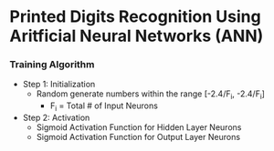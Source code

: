 # Printed Digits Recognition Using Aritficial Neural Networks (ANN)

### Training Algorithm
- Step 1: Initialization
    - Random generate numbers within the range [-2.4/F<sub>i</sub>, -2.4/F<sub>i</sub>]
        - F<sub>i</sub> = Total # of Input Neurons
- Step 2: Activation
    - Sigmoid Activation Function for Hidden Layer Neurons
    - Sigmoid Activation Function for Output Layer Neurons
